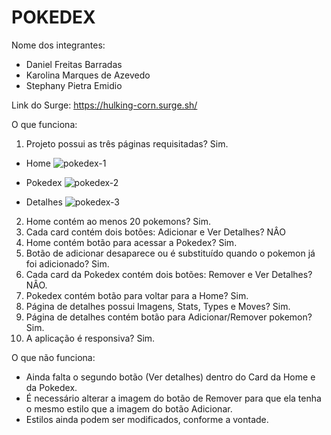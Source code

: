 # POKEDEX

Nome dos integrantes: 
- Daniel Freitas Barradas
- Karolina Marques de Azevedo
- Stephany Pietra Emidio

Link do Surge: https://hulking-corn.surge.sh/

O que funciona:

1. Projeto possui as três páginas requisitadas? Sim.
- Home 
![pokedex-1](https://user-images.githubusercontent.com/66569532/187568129-b3f92d68-7bac-48f2-a896-0f430a62eaf6.png)

- Pokedex
![pokedex-2](https://user-images.githubusercontent.com/66569532/187568218-05033ae3-662e-4e5b-85d8-56152f68697d.png)

- Detalhes
![pokedex-3](https://user-images.githubusercontent.com/66569532/187568250-c05d3897-937a-4a09-baec-6483380c05e6.png)

2. Home contém ao menos 20 pokemons? Sim.
3. Cada card contém dois botões: Adicionar e Ver Detalhes? NÂO
4. Home contém botão para acessar a Pokedex? Sim.
5. Botão de adicionar desaparece ou é substituído quando o pokemon já foi adicionado? Sim.
6. Cada card da Pokedex contém dois botões: Remover e Ver Detalhes? NÂO.
7. Pokedex contém botão para voltar para a Home? Sim.
8. Página de detalhes possui Imagens, Stats, Types e Moves? Sim.
9. Página de detalhes contém botão para Adicionar/Remover pokemon? Sim.
10. A aplicação é responsiva? Sim.


O que não funciona: 
- Ainda falta o segundo botão (Ver detalhes) dentro do Card da Home e da Pokedex.
- É necessário alterar a imagem do botão de Remover para que ela tenha o mesmo estilo que a imagem do botão Adicionar.
- Estilos ainda podem ser modificados, conforme a vontade.
